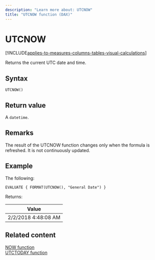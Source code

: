 ```yaml
---
description: "Learn more about: UTCNOW"
title: "UTCNOW function (DAX)"
---
```

# UTCNOW

[!INCLUDE[applies-to-measures-columns-tables-visual-calculations](includes/applies-to-measures-columns-tables-visual-calculations.md)]

Returns the current UTC date and time.
  
## Syntax  
  
```dax
UTCNOW()  
```
  
## Return value

A `datetime`.
  
## Remarks  

The result of the UTCNOW function changes only when the formula is refreshed. It is not continuously updated.
  
## Example

The following:
  
```dax
EVALUATE { FORMAT(UTCNOW(), "General Date") }
```

Returns:

|Value  |
|---------|
|2/2/2018 4:48:08 AM    |

## Related content

[NOW function](now-function-dax.md)  
[UTCTODAY function](utctoday-function-dax.md)  
